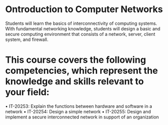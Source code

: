 # Ontroduction to Computer Networks
Students will learn the basics of interconnectivity of computing systems. With fundamental 
networking knowledge, students will design a basic and secure computing environment that 
consists of a network, server, client system, and firewall.

# This course covers the following competencies, which represent the knowledge and skills relevant to your field:
• IT-20253: Explain the functions between hardware and software in a network
• IT-20254: Design a simple network
• IT-20255: Design and implement a secure interconnected network in support of an organization
